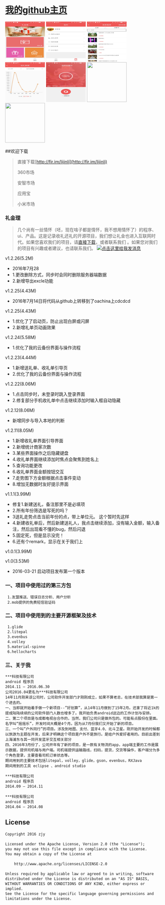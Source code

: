# [我的github主页](https://github.com/zjyhll)
<img src="/app/src/main/res/mipmap-xhdpi/l1.jpg" width="128" height="128" />
<img src="/app/src/main/res/mipmap-xhdpi/l2.jpg" width="128" height="128" />
<img src="/app/src/main/res/mipmap-xhdpi/l3.jpg" width="128" height="128" />
<img src="/app/src/main/res/mipmap-xhdpi/l4.jpg" width="128" height="128" />
<img src="/app/src/main/res/mipmap-xhdpi/l5.jpg" width="128" height="128" />
<img src="/app/src/main/res/mipmap-xhdpi/l6.jpg" width="128" height="128" />
<img src="/app/src/main/res/mipmap-xhdpi/l7.jpg" width="128" height="128" />

##欢迎下载
 >
 > 直接下载[http://fir.im/lijinli](http://fir.im/lijinli)
 >
 > 360市场[](http://zhushou.360.cn/detail/index/soft_id/3336762?recrefer=SE_D_%E7%A4%BC%E9%87%91%E7%90%86)
 >
 > 安智市场[](http://www.anzhi.com/soft_2640592.html)
 >
 > 应用宝[](http://sj.qq.com/myapp/detail.htm?apkName=com.zjy.lijinli)
 >
 > 小米市场[](http://app.xiaomi.com/details?id=com.zjy.lijinli&ref=search)



### 礼金理

>几个尚有一丝情怀（呸，现在啥子都是情怀，我不想用情怀了）的程序、ui、产品。这是记录收礼还礼的开源项目，我们想让礼金也进入互联网时代。如果您喜欢我们的项目，请[直接下载](http://fir.im/lijinli)，或者联系我们 。如果您对我们的项目有兴趣或者建议，也请联系我们。
<a target="_blank" href="http://wpa.qq.com/msgrd?v=3&uin=1573739541&site=qq&menu=yes"><img border="0" src="http://wpa.qq.com/pa?p=2:1573739541:52" alt="点击这里给我发消息" title="点击这里给我发消息"/></a>

v1.2.26(5.2M)

* 2016年7月28
* 1.更改删除方式，同步时会同时删除服务器端数据
* 2.新增导出excle功能

v1.2.25(4.43M)

* 2016年7月14日将代码从github上转移到了oachina上cdcdcd

v1.2.25(4.43M)

* 1.优化了了启动页，防止出现白屏或闪屏
* 2.新增礼单页动画效果

v1.2.24(5.58M)

* 1.优化了我的云备份界面与操作流程

v1.2.23(4.44M)

* 1.新增送礼单、收礼单引导页
* 2.优化了我的云备份界面与操作流程

v1.2.22(8.06M)

* 1.点击同步时，未登录时跳入登录界面
* 2.修复部分手机收礼单中点击继续添加时输入框自动隐藏

v1.2.12(8.06M)

* 新增同步与导入本地的判断

v1.2.11(8.05M) 

* 1.新增收礼单界面引导界面
* 2.新增统计商家次数
* 3.某些界面操作之后隐藏键盘
* 4.收礼单界面继续添加时焦点会聚焦到姓名上
* 5.查询功能更改
* 6.收礼单界面金额按钮交互
* 7.走势图下方金额根据点击事件变动
* 8.增加无数据时友好提示界面
	
v1.1.1(3.99M) 

* 修复1.新建送礼，备注那里不是必填项
* 2.所有年份筛选是写死的吗？
* 3送礼走势点击当前年份的点，带上单位元。 这个暂时先这样
* 4.新建收礼单后，然后新建送礼人，我点击继续添加，没有输入金额，输入备注，然后出现看不懂的bug，然后闪退
* 5.固定死，但是显示没完！
* 6.还有个remark，显示在关于我们上
	
v1.0.1(3.99M) 
    
v1.0(3.53M) 

* 2016-03-21 启动项目发布第一个版本

### 一、项目中使用过的第三方包
	 1.友盟推送、错误日志分析、用户分析
	 2.mob提供的免费短信验证码 
	 
### 二、项目中使用到的主要开源框架及技术
	 1.glide
	 2.litepal
	 3.evenbus
	 4.volley
	 5.material-spinne
	 6.hellocharts

### 三、关于我
	
	***科技有限公司
	android 程序员
	2014.11 — 2016.06.30
	公司2016.04更名为***科技有限公司
	14年11月刚来该公司时，公司软件开发部门才刚刚成立，如果不算老总，在技术部我算是第一个进去的。
	一、当即就开始着手做一个新项目--”好划算”，从14年11月做到了15年2月。还拿了将近1k的提成陆陆续续的公司软件部门人数也增多了。我开始负责android这边的工作计划与安排。
	二、第二个项目是与成都电视台合作的，当然，我们公司只是做外包的。可能有点股份在里面。名字叫“摇摇乐”，开发时间大概是4个月。因为从7月份我们又开始了新的项目。
	三、一个叫“户外同行”的项目。涉及到地图、支付、蓝牙4.0、北斗卫星。刚开始开发的时候都以旅游为主题在开发，后来才明确这个项目是户外不是旅行。是给户外爱好者用的。目前出差到上海浦东与其一同开发蓝牙交互相关部分
	四、2016年3月份了，公司开年有了新的项目，是一款有关物流的app，app端主要的工作是展示数据，提供司机端与用户端。司机端提供运输路线，扫码，提货，交货等操作，客户端分为多个角色登录，主要查看司机订单状态等。
	期间用到的主要技术包括litepal，volley，glide，gson，evenbus，RXJava
	期间用到的工具 eclipse 、android studio
	
	***科技有限公司
	android 程序员
	2014.09 — 2014.11
	
	***科技有限公司
	android 程序员
	2014.04 — 2014.08
## License ##

    Copyright 2016 zjy

    Licensed under the Apache License, Version 2.0 (the "License");
    you may not use this file except in compliance with the License.
    You may obtain a copy of the License at

        http://www.apache.org/licenses/LICENSE-2.0

    Unless required by applicable law or agreed to in writing, software
    distributed under the License is distributed on an "AS IS" BASIS,
    WITHOUT WARRANTIES OR CONDITIONS OF ANY KIND, either express or implied.
    See the License for the specific language governing permissions and
    limitations under the License.